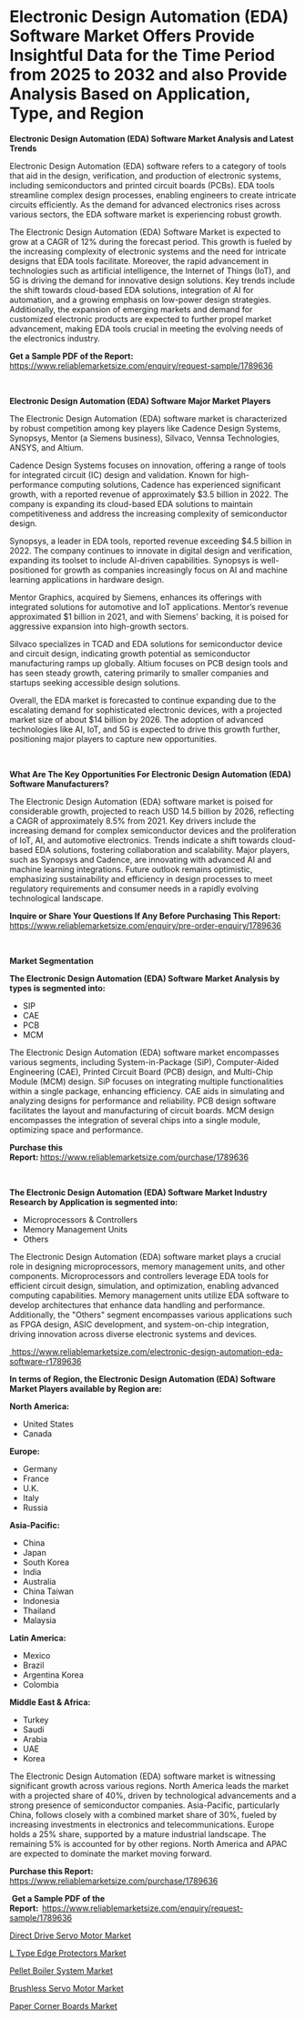 <p><h1>Electronic Design Automation (EDA) Software Market Offers Provide Insightful Data for the Time Period from 2025 to 2032 and also Provide Analysis Based on Application, Type, and Region</h1></p><p><strong>Electronic Design Automation (EDA) Software Market Analysis and Latest Trends</strong></p>
<p><p>Electronic Design Automation (EDA) software refers to a category of tools that aid in the design, verification, and production of electronic systems, including semiconductors and printed circuit boards (PCBs). EDA tools streamline complex design processes, enabling engineers to create intricate circuits efficiently. As the demand for advanced electronics rises across various sectors, the EDA software market is experiencing robust growth. </p><p>The Electronic Design Automation (EDA) Software Market is expected to grow at a CAGR of 12% during the forecast period. This growth is fueled by the increasing complexity of electronic systems and the need for intricate designs that EDA tools facilitate. Moreover, the rapid advancement in technologies such as artificial intelligence, the Internet of Things (IoT), and 5G is driving the demand for innovative design solutions. Key trends include the shift towards cloud-based EDA solutions, integration of AI for automation, and a growing emphasis on low-power design strategies. Additionally, the expansion of emerging markets and demand for customized electronic products are expected to further propel market advancement, making EDA tools crucial in meeting the evolving needs of the electronics industry.</p></p>
<p><strong>Get a Sample PDF of the Report:&nbsp;</strong> <a href="https://www.reliablemarketsize.com/enquiry/request-sample/1789636?utm_campaign=2034&utm_medium=2&utm_source=Github&utm_content=ia&utm_term=25032025&utm_id=electronic-design-automation-eda-software">https://www.reliablemarketsize.com/enquiry/request-sample/1789636</a></p>
<p>&nbsp;</p>
<p><strong>Electronic Design Automation (EDA) Software Major Market Players</strong></p>
<p><p>The Electronic Design Automation (EDA) software market is characterized by robust competition among key players like Cadence Design Systems, Synopsys, Mentor (a Siemens business), Silvaco, Vennsa Technologies, ANSYS, and Altium. </p><p>Cadence Design Systems focuses on innovation, offering a range of tools for integrated circuit (IC) design and validation. Known for high-performance computing solutions, Cadence has experienced significant growth, with a reported revenue of approximately $3.5 billion in 2022. The company is expanding its cloud-based EDA solutions to maintain competitiveness and address the increasing complexity of semiconductor design.</p><p>Synopsys, a leader in EDA tools, reported revenue exceeding $4.5 billion in 2022. The company continues to innovate in digital design and verification, expanding its toolset to include AI-driven capabilities. Synopsys is well-positioned for growth as companies increasingly focus on AI and machine learning applications in hardware design.</p><p>Mentor Graphics, acquired by Siemens, enhances its offerings with integrated solutions for automotive and IoT applications. Mentor’s revenue approximated $1 billion in 2021, and with Siemens' backing, it is poised for aggressive expansion into high-growth sectors.</p><p>Silvaco specializes in TCAD and EDA solutions for semiconductor device and circuit design, indicating growth potential as semiconductor manufacturing ramps up globally. Altium focuses on PCB design tools and has seen steady growth, catering primarily to smaller companies and startups seeking accessible design solutions.</p><p>Overall, the EDA market is forecasted to continue expanding due to the escalating demand for sophisticated electronic devices, with a projected market size of about $14 billion by 2026. The adoption of advanced technologies like AI, IoT, and 5G is expected to drive this growth further, positioning major players to capture new opportunities.</p></p>
<p>&nbsp;</p>
<p><strong>What Are The Key Opportunities For Electronic Design Automation (EDA) Software Manufacturers?</strong></p>
<p><p>The Electronic Design Automation (EDA) software market is poised for considerable growth, projected to reach USD 14.5 billion by 2026, reflecting a CAGR of approximately 8.5% from 2021. Key drivers include the increasing demand for complex semiconductor devices and the proliferation of IoT, AI, and automotive electronics. Trends indicate a shift towards cloud-based EDA solutions, fostering collaboration and scalability. Major players, such as Synopsys and Cadence, are innovating with advanced AI and machine learning integrations. Future outlook remains optimistic, emphasizing sustainability and efficiency in design processes to meet regulatory requirements and consumer needs in a rapidly evolving technological landscape.</p></p>
<p><strong>Inquire or Share Your Questions If Any Before Purchasing This Report:</strong> <a href="https://www.reliablemarketsize.com/enquiry/pre-order-enquiry/1789636?utm_campaign=2034&utm_medium=2&utm_source=Github&utm_content=ia&utm_term=25032025&utm_id=electronic-design-automation-eda-software">https://www.reliablemarketsize.com/enquiry/pre-order-enquiry/1789636</a></p>
<p>&nbsp;</p>
<p><strong>Market Segmentation</strong></p>
<p><strong>The Electronic Design Automation (EDA) Software Market Analysis by types is segmented into:</strong></p>
<p><ul><li>SIP</li><li>CAE</li><li>PCB</li><li>MCM</li></ul></p>
<p><p>The Electronic Design Automation (EDA) software market encompasses various segments, including System-in-Package (SiP), Computer-Aided Engineering (CAE), Printed Circuit Board (PCB) design, and Multi-Chip Module (MCM) design. SiP focuses on integrating multiple functionalities within a single package, enhancing efficiency. CAE aids in simulating and analyzing designs for performance and reliability. PCB design software facilitates the layout and manufacturing of circuit boards. MCM design encompasses the integration of several chips into a single module, optimizing space and performance.</p></p>
<p><strong>Purchase this Report:&nbsp;</strong><a href="https://www.reliablemarketsize.com/purchase/1789636?utm_campaign=2034&utm_medium=2&utm_source=Github&utm_content=ia&utm_term=25032025&utm_id=electronic-design-automation-eda-software">https://www.reliablemarketsize.com/purchase/1789636</a></p>
<p>&nbsp;</p>
<p><strong>The Electronic Design Automation (EDA) Software Market Industry Research by Application is segmented into:</strong></p>
<p><ul><li>Microprocessors & Controllers</li><li>Memory Management Units</li><li>Others</li></ul></p>
<p><p>The Electronic Design Automation (EDA) software market plays a crucial role in designing microprocessors, memory management units, and other components. Microprocessors and controllers leverage EDA tools for efficient circuit design, simulation, and optimization, enabling advanced computing capabilities. Memory management units utilize EDA software to develop architectures that enhance data handling and performance. Additionally, the "Others" segment encompasses various applications such as FPGA design, ASIC development, and system-on-chip integration, driving innovation across diverse electronic systems and devices.</p></p>
<p><a href="https://www.reliablemarketsize.com/electronic-design-automation-eda-software-r1789636?utm_campaign=2034&utm_medium=2&utm_source=Github&utm_content=ia&utm_term=25032025&utm_id=electronic-design-automation-eda-software">&nbsp;https://www.reliablemarketsize.com/electronic-design-automation-eda-software-r1789636</a></p>
<p><strong>In terms of Region, the Electronic Design Automation (EDA) Software Market Players available by Region are:</strong></p>
<p>
    <p> <strong> North America: </strong>
        <ul>
            <li>United States</li>
            <li>Canada</li>
        </ul>
        </p> 
    <p> <strong> Europe: </strong>
        <ul>
            <li>Germany</li>
            <li>France</li>
            <li>U.K.</li>
            <li>Italy</li>
            <li>Russia</li>
        </ul>
        </p> 
    <p> <strong> Asia-Pacific: </strong>
        <ul>
            <li>China</li>
            <li>Japan</li>
            <li>South Korea</li>
            <li>India</li>
            <li>Australia</li>
            <li>China Taiwan</li>
            <li>Indonesia</li>
            <li>Thailand</li>
            <li>Malaysia</li>
        </ul>
        </p> 
    <p> <strong> Latin America: </strong>
        <ul>
            <li>Mexico</li>
            <li>Brazil</li>
            <li>Argentina Korea</li>
            <li>Colombia</li>
        </ul>
        </p> 
    <p> <strong> Middle East & Africa: </strong>
        <ul>
            <li>Turkey</li>
            <li>Saudi</li>
            <li>Arabia</li>
            <li>UAE</li>
            <li>Korea</li>
        </ul>
    </p>
    </p>
<p><p>The Electronic Design Automation (EDA) software market is witnessing significant growth across various regions. North America leads the market with a projected share of 40%, driven by technological advancements and a strong presence of semiconductor companies. Asia-Pacific, particularly China, follows closely with a combined market share of 30%, fueled by increasing investments in electronics and telecommunications. Europe holds a 25% share, supported by a mature industrial landscape. The remaining 5% is accounted for by other regions. North America and APAC are expected to dominate the market moving forward.</p></p>
<p><strong>Purchase this Report: </strong><a href="https://www.reliablemarketsize.com/purchase/1789636?utm_campaign=2034&utm_medium=2&utm_source=Github&utm_content=ia&utm_term=25032025&utm_id=electronic-design-automation-eda-software">https://www.reliablemarketsize.com/purchase/1789636</a></p>
<p>&nbsp;<strong>Get a Sample PDF of the Report:&nbsp;&nbsp;</strong><a href="https://www.reliablemarketsize.com/enquiry/request-sample/1789636?utm_campaign=2034&utm_medium=2&utm_source=Github&utm_content=ia&utm_term=25032025&utm_id=electronic-design-automation-eda-software">https://www.reliablemarketsize.com/enquiry/request-sample/1789636</a></p>
<p><strong></strong></p>
<p><p><a href="https://www.linkedin.com/pulse/direct-drive-servo-motor-market-size-share-analysis-jndxe?utm_campaign=2034&utm_medium=2&utm_source=Github&utm_content=ia&utm_term=25032025&utm_id=electronic-design-automation-eda-software">Direct Drive Servo Motor Market</a></p><p><a href="https://github.com/roceljiabur/Market-Research-Report-List-1/blob/main/l-type-edge-protectors-market.md?utm_campaign=2034&utm_medium=2&utm_source=Github&utm_content=ia&utm_term=25032025&utm_id=electronic-design-automation-eda-software">L Type Edge Protectors Market</a></p><p><a href="https://www.linkedin.com/pulse/future-growth-trends-pellet-boiler-system-market-forecasted-127-xyybe?utm_campaign=2034&utm_medium=2&utm_source=Github&utm_content=ia&utm_term=25032025&utm_id=electronic-design-automation-eda-software">Pellet Boiler System Market</a></p><p><a href="https://www.linkedin.com/pulse/sales-projections-analysis-brushless-servo-motor-market-upute?utm_campaign=2034&utm_medium=2&utm_source=Github&utm_content=ia&utm_term=25032025&utm_id=electronic-design-automation-eda-software">Brushless Servo Motor Market</a></p><p><a href="https://github.com/safurdorthu8/Market-Research-Report-List-1/blob/main/paper-corner-boards-market.md?utm_campaign=2034&utm_medium=2&utm_source=Github&utm_content=ia&utm_term=25032025&utm_id=electronic-design-automation-eda-software">Paper Corner Boards Market</a></p></p>
